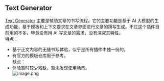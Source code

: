 ## Text Generator

[Text Generator](https://github.com/nhaouari/obsidian-textgenerator-plugin) 主要是辅助文章的书写流程。它的主要功能是基于 AI 大模型的生成功能，基于模板和上下文要求在文章界面进行文章的撰写生成。不过这个插件目前用的不多，毕竟没有用 AI 写文章的需求，没有深究其特性。  
特点：

- 基于正文内容的无缝书写体验，似乎是所有插件中独一份的。
- 有官方的模板仓库用于参考。  
    缺点：
- 体验暂时较少残缺，暂未发现使用场景。  
    ![image.png](https://picgo-1306089623.cos.ap-nanjing.myqcloud.com/202410112153057.png)